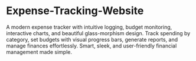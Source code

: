 # Expense-Tracking-Website
 A modern expense tracker with intuitive logging, budget monitoring, interactive charts, and beautiful glass-morphism design. Track spending by category, set budgets with visual progress bars, generate reports, and manage finances effortlessly. Smart, sleek, and user-friendly financial management made simple.
